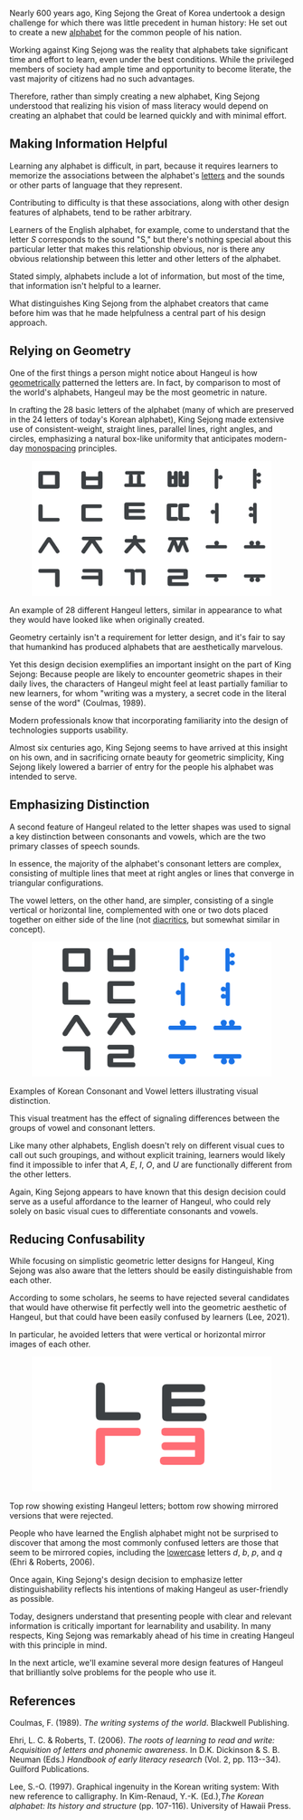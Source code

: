 Nearly 600 years ago, King Sejong the Great of Korea undertook a design challenge for which there was little precedent in human history: He set out to create a new [alphabet](/glossary/alphabet) for the common people of his nation.

Working against King Sejong was the reality that alphabets take significant time and effort to learn, even under the best conditions. While the privileged members of society had ample time and opportunity to become literate, the vast majority of citizens had no such advantages.

Therefore, rather than simply creating a new alphabet, King Sejong understood that realizing his vision of mass literacy would depend on creating an alphabet that could be learned quickly and with minimal effort.

## Making Information Helpful

Learning any alphabet is difficult, in part, because it requires learners to memorize the associations between the alphabet's [letters](https://fonts.google.com/knowledge/glossary/letters) and the sounds or other parts of language that they represent.

Contributing to difficulty is that these associations, along with other design features of alphabets, tend to be rather arbitrary.

Learners of the English alphabet, for example, come to understand that the letter *S* corresponds to the sound "S," but there's nothing special about this particular letter that makes this relationship obvious, nor is there any obvious relationship between this letter and other letters of the alphabet.

Stated simply, alphabets include a lot of information, but most of the time, that information isn't helpful to a learner.

What distinguishes King Sejong from the alphabet creators that came before him was that he made helpfulness a central part of his design approach.

## Relying on Geometry

One of the first things a person might notice about Hangeul is how [geometrically](https://fonts.google.com/knowledge/glossary/geometric) patterned the letters are. In fact, by comparison to most of the world's alphabets, Hangeul may be the most geometric in nature.

In crafting the 28 basic letters of the alphabet (many of which are preserved in the 24 letters of today's Korean alphabet), King Sejong made extensive use of consistent-weight, straight lines, parallel lines, right angles, and circles, emphasizing a natural box-like uniformity that anticipates modern-day [monospacing](https://fonts.google.com/knowledge/glossary/monospaced) principles.

<figure>

![28 different Hangeul letters.](images/hangeul_2_fig_1.svg)

</figure>
<figcaption>An example of 28 different Hangeul letters, similar in appearance to what they would have looked like when originally created.</figcaption>

Geometry certainly isn't a requirement for letter design, and it's fair to say that humankind has produced alphabets that are aesthetically marvelous.

Yet this design decision exemplifies an important insight on the part of King Sejong: Because people are likely to encounter geometric shapes in their daily lives, the characters of Hangeul might feel at least partially familiar to new learners, for whom "writing was a mystery, a secret code in the literal sense of the word" (Coulmas, 1989).

Modern professionals know that incorporating familiarity into the design of technologies supports usability.

Almost six centuries ago, King Sejong seems to have arrived at this insight on his own, and in sacrificing ornate beauty for geometric simplicity, King Sejong likely lowered a barrier of entry for the people his alphabet was intended to serve.

## Emphasizing Distinction

A second feature of Hangeul related to the letter shapes was used to signal a key distinction between consonants and vowels, which are the two primary classes of speech sounds.

In essence, the majority of the alphabet's consonant letters are complex, consisting of multiple lines that meet at right angles or lines that converge in triangular configurations.

The vowel letters, on the other hand, are simpler, consisting of a single vertical or horizontal line, complemented with one or two dots placed together on either side of the line (not [diacritics](https://fonts.google.com/knowledge/glossary/diacritic_accent_marks), but somewhat similar in concept).

<figure>

![Some Korean Consonant and Vowel letters.](images/hangeul_2_fig_2.svg)

</figure>
<figcaption>Examples of Korean Consonant and Vowel letters illustrating visual distinction.</figcaption>

This visual treatment has the effect of signaling differences between the groups of vowel and consonant letters.

Like many other alphabets, English doesn't rely on different visual cues to call out such groupings, and without explicit training, learners would likely find it impossible to infer that *A*, *E*, *I*, *O*, and *U* are functionally different from the other letters.

Again, King Sejong appears to have known that this design decision could serve as a useful affordance to the learner of Hangeul, who could rely solely on basic visual cues to differentiate consonants and vowels.

## Reducing Confusability

While focusing on simplistic geometric letter designs for Hangeul, King Sejong was also aware that the letters should be easily distinguishable from each other.

According to some scholars, he seems to have rejected several candidates that would have otherwise fit perfectly well into the geometric aesthetic of Hangeul, but that could have been easily confused by learners (Lee, 2021).

In particular, he avoided letters that were vertical or horizontal mirror images of each other.

<figure>

![Example of existing and rejected letters.](images/thumbnail.svg)

</figure>
<figcaption>Top row showing existing Hangeul letters; bottom row showing mirrored versions that were rejected.</figcaption>

People who have learned the English alphabet might not be surprised to discover that among the most commonly confused letters are those that seem to be mirrored copies, including the [lowercase](https://fonts.google.com/knowledge/glossary/uppercase_lowercase) letters *d*, *b*, *p*, and *q* (Ehri & Roberts, 2006).

Once again, King Sejong's design decision to emphasize letter distinguishability reflects his intentions of making Hangeul as user-friendly as possible.

Today, designers understand that presenting people with clear and relevant information is critically important for learnability and usability. In many respects, King Sejong was remarkably ahead of his time in creating Hangeul with this principle in mind.

In the next article, we'll examine several more design features of Hangeul that brilliantly solve problems for the people who use it.

## References

Coulmas, F. (1989). *The writing systems of the world*. Blackwell Publishing.

Ehri, L. C. & Roberts, T. (2006). *The roots of learning to read and write: Acquisition of letters and phonemic awareness*. In D.K. Dickinson & S. B. Neuman (Eds.) *Handbook of early literacy research* (Vol. 2, pp. 113--34). Guilford Publications.

Lee, S.-O. (1997). Graphical ingenuity in the Korean writing system: With new reference to calligraphy. In Kim-Renaud, Y.-K. (Ed.),*The Korean alphabet: Its history and structure* (pp. 107-116). University of Hawaii Press.
